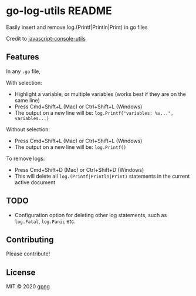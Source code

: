 # go-log-utils README

Easily insert and remove log.(Printf|Println|Print) in go files

Credit to [javascript-console-utils](https://github.com/whtouche/vscode-js-console-utils)

## Features

In any `.go` file,

With selection:

* Highlight a variable, or multiple variables (works best if they are on the same line)
* Press Cmd+Shift+L (Mac) or Ctrl+Shift+L (Windows)
* The output on a new line will be: `log.Printf("variables: %v...", variables...)`

Without selection:

* Press Cmd+Shift+L (Mac) or Ctrl+Shift+L (Windows)
* The output on a new line will be: `log.Printf()`

To remove logs:

* Press Cmd+Shift+D (Mac) or Ctrl+Shift+D (Windows)
* This will delete all `log.(Printf|Println|Print)` statements in the current active document

## TODO

* Configuration option for deleting other log statements, such as `log.Fatal`, `log.Panic` etc. 

## Contributing

Please contribute!

## License

MIT © 2020 [gpng](https://github.com/gpng)
